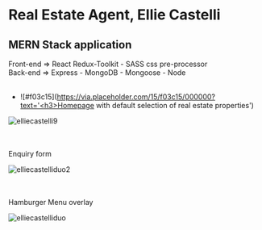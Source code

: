 <h1>Real Estate Agent, Ellie Castelli</h1>

<h2>MERN Stack application</h2>
Front-end => React Redux-Toolkit - SASS css pre-processor <br>
Back-end  => Express - MongoDB - Mongoose - Node<br><br>


- ![#f03c15](https://via.placeholder.com/15/f03c15/000000?text='<h3>Homepage with default selection of real estate properties</h3>')

![elliecastelli9](https://user-images.githubusercontent.com/38325801/185565594-6ac60926-d914-48b0-beaa-8d09db70eb68.png)<br><br><br>

Enquiry form<p>
![elliecastelliduo2](https://user-images.githubusercontent.com/38325801/185565545-ab3a1cb4-5f8f-4695-bcf6-ee27a8d84f9f.png)<br><br><br>

Hamburger Menu overlay<p>
![elliecastelliduo](https://user-images.githubusercontent.com/38325801/182094619-bb703d6e-f94d-456b-a89b-809455d63204.png)<br><br><br>